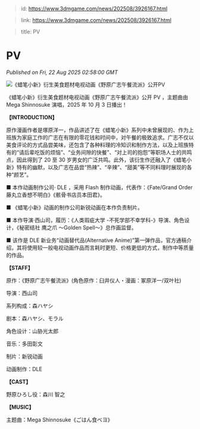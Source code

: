 > id: https://www.3dmgame.com/news/202508/3926167.html

> link: https://www.3dmgame.com/news/202508/3926167.html

> title: PV

# PV
_Published on Fri, 22 Aug 2025 02:58:00 GMT_

![《蜡笔小新》衍生美食题材电视动画《野原广志午餐流派》公开PV ](https://img.3dmgame.com/uploads/images/news/20250822/1755831453_600783_png_r.webp)

《蜡笔小新》衍生美食题材电视动画《野原广志午餐流派》公开 PV ，主题曲由 Mega Shinnosuke 演唱，2025 年 10 月 3 日播出！

**【INTRODUCTION】**

原作漫画作者是塚原洋一，作品讲述了在《蜡笔小新》系列中未曾展现的、作为上班族为家庭工作的广志在有限的零花钱和时间中，对午餐的极致追求。广志不仅以美食评论的方式品尝美味，还包含了各种料理的冷知识和制作方法，以及上班族特有的“请后辈吃饭的烦恼”、“业务间隙的快餐”、“对上司的抱怨”等职场人士的共鸣点，因此得到了 20 至 30 岁男女的广泛共鸣。此外，该衍生作还融入了《蜡笔小新》特有的幽默，以及广志在品尝“热辣”、“辛辣”、“甜美”等不同料理时展现的各种“颜艺”。

■ 本作动画制作公司· DLE ，采用 Flash 制作动画，代表作：《Fate/Grand Order 藤丸立香想不明白》《骸骨书店员本田君》。

■ 《蜡笔小新》动画的制作公司新锐动画在本作负责制片。

■ 本作导演·西山司，履历：《人类瑕疵大学 -不死学部不幸学科-》导演、角色设计，《秘密结社 鹰之爪 ～Golden Spell～》总作画监督。

■ 该作是 DLE 新业务“动画替代品(Alternative Anime)”第一弹作品，官方通稿介绍，其将使用较一般电视动画作品而言耗时更短、价格更低的方式，制作中等质量的作品。

**【STAFF】**

原作：《野原广志午餐流派》(角色原作：臼井仪人・漫画：冢原洋一/双叶社)

导演：西山司

系列构成：森ハヤシ

剧本：森ハヤシ、モラル

角色设计：山胁光太郎

音乐：多田彰文

制片：新锐动画

动画制作：DLE

**【CAST】**

野原ひろし役：森川 智之

**【MUSIC】**

主题曲：Mega Shinnosuke《ごはん食べヨ》
